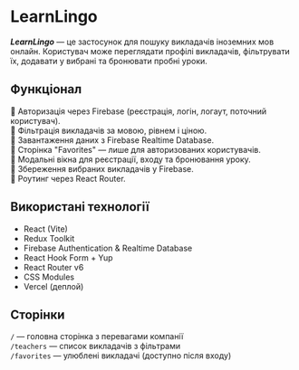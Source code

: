 # LearnLingo

**_LearnLingo_** — це застосунок для пошуку викладачів іноземних мов онлайн.
Користувач може переглядати профілі викладачів, фільтрувати їх, додавати у вибрані та бронювати пробні уроки.

## Функціонал

🔹 Авторизація через Firebase (реєстрація, логін, логаут, поточний користувач).<br />
🔹 Фільтрація викладачів за мовою, рівнем і ціною.<br />
🔹 Завантаження даних з Firebase Realtime Database.<br />
🔹 Сторінка "Favorites" — лише для авторизованих користувачів.<br />
🔹 Модальні вікна для реєстрації, входу та бронювання уроку.<br />
🔹 Збереження вибраних викладачів у Firebase.<br />
🔹 Роутинг через React Router.

## Використані технології

- React (Vite)
- Redux Toolkit
- Firebase Authentication & Realtime Database
- React Hook Form + Yup
- React Router v6
- CSS Modules
- Vercel (деплой)

## Сторінки

`/` — головна сторінка з перевагами компанії<br />
`/teachers` — список викладачів з фільтрами<br />
`/favorites` — улюблені викладачі (доступно після входу)<br />
